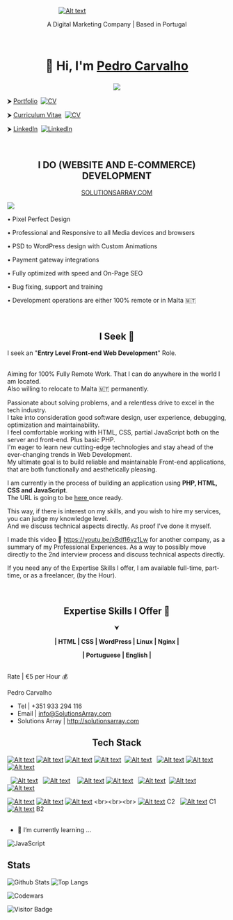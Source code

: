 &nbsp;&nbsp;&nbsp;&nbsp;&nbsp;&nbsp;&nbsp;&nbsp;&nbsp;&nbsp;&nbsp;&nbsp;&nbsp;&nbsp;&nbsp;&nbsp;&nbsp;&nbsp;&nbsp;&nbsp;&nbsp;&nbsp;&nbsp;&nbsp;&nbsp;&nbsp;&nbsp;&nbsp;&nbsp;&nbsp;[![Alt text](http://mixed.solutionsarray.com/wp-content/uploads/2023/10/SolutionsArray1.com_.png)](https://solutionsarray.com/)
<br>
<p align="center">A Digital Marketing Company | Based in Portugal</p>

<br>
<h1 align="center">👋 Hi, I'm <a href="https://www.linkedin.com/in/solutionsarray/" target="_blank"> Pedro Carvalho </a></h1> 
<h3 align="center"> <img src="https://readme-typing-svg.herokuapp.com?color=0357F7&lines=Web+Developer+from+Portugal+%3A)" /> </h3>

<p>⮞ <a href="https://solutionsarray.com/portfolio/">Portfolio</a>&nbsp; <a href="http://solutionsarray.com/portfolio"><img src="http://mixed.solutionsarray.com/wp-content/uploads/2023/10/4Portfolio.png" alt="CV"></a></p>
<p>⮞ <a href="https://mixed.solutionsarray.com/cv/">Curriculum Vitae</a>&nbsp; <a href="http://mixed.solutionsarray.com/cv/"><img src="http://mixed.solutionsarray.com/wp-content/uploads/2023/10/4_Curriculum-Vitae.png" alt="CV"></a></p>
<p>⮞ <a href="https://www.linkedin.com/in/solutionsarray/">LinkedIn</a>&nbsp; <a href="https://www.linkedin.com/in/SolutionsArray/"><img src="https://img.shields.io/badge/linkedin-%230077B5.svg?style=for-the-badge&amp;logo=linkedin&amp;logoColor=white" alt="LinkedIn"></a></p>


<br>
<h2 align="center">I DO (WEBSITE AND E-COMMERCE) DEVELOPMENT</h2>
<p align="center"><a href="https://solutionsarray.com/portfolio/">SOLUTIONSARRAY.COM</a></p>
<p><a href="https://solutionsarray.com/portfolio/"><img src="http://mixed.solutionsarray.com/wp-content/uploads/2023/09/SolutionsArray_Homepage.png"></a></p>

• Pixel Perfect Design</p>
• Professional and Responsive to all Media devices and browsers</p>
• PSD to WordPress design with Custom Animations</p>
• Payment gateway integrations</p>
• Fully optimized with speed and On-Page SEO</p>
• Bug fixing, support and training</p>
• Development operations are either 100% remote or in Malta 🇲🇹</p>

<!--<p>⮞ <a href="https://solutionsarray.com/portfolio/">Portfolio</a>&nbsp; <a href="http://solutionsarray.com/portfolio"><img src="http://mixed.solutionsarray.com/wp-content/uploads/2023/09/SolutionsArray_Homepage.png" alt="CV"></a></p>-->











<br>
<h2 align="center">I Seek 🔎</h2>
I seek an "<b>Entry Level Front-end Web Development</b>" Role.

<br>Aiming for 100% Fully Remote Work. That I can do anywhere in the world I am located.
<br>Also willing to relocate to Malta 🇲🇹 permanently.

Passionate about solving problems, and a relentless drive to excel in the tech industry. 
<br>I take into consideration good software design, user experience, debugging, optimization and maintainability. 
<br>I feel comfortable working with HTML, CSS, partial JavaScript both on the server and front-end. Plus basic PHP. 
<br>I'm eager to learn new cutting-edge technologies and stay ahead of the ever-changing trends in Web Development. 
<br>My ultimate goal is to build reliable and maintainable Front-end applications, that are both functionally and aesthetically pleasing.

I am currently in the process of building an application using <b>PHP, HTML, CSS and JavaScript</b>. 
<br>The URL is going to be <a href="#"> here </a> once ready. 

This way, if there is interest on my skills, and you wish to hire my services, you can judge my knowledge level. 
<br>And we discuss technical aspects directly. As proof I've done it myself.

I made this video 🎥  https://youtu.be/xBdfI6vz1Lw  for another company, as a summary of my Professional Experiences. As a way to possibly move directly to the 2nd interview process and discuss technical aspects directly.


If you need any of the Expertise Skills I offer, I am available full-time, part-time, or as a freelancer, (by the Hour).

<br>
<h2 align="center">Expertise Skills I Offer 📢</h2>

<p align="center">⮟</p>
<p align="center"><b>| HTML | CSS | WordPress | Linux | Nginx |</b></p>

<p align="center"><b>| Portuguese | English |</center></b></p>


<br>Rate | €5 per Hour 💰<br>

Pedro Carvalho
- Tel | +351 933 294 116
- Email | info@SolutionsArray.com
- Solutions Array | http://solutionsarray.com


<h2 align="center">Tech Stack</h2>

[![Alt text](http://mixed.solutionsarray.com/wp-content/uploads/2023/10/1CICD.png)](https://en.wikipedia.org/wiki/CI/CD)
[![Alt text](http://mixed.solutionsarray.com/wp-content/uploads/2023/08/Linux5.png)](https://en.wikipedia.org/wiki/Linux)
[![Alt text](http://mixed.solutionsarray.com/wp-content/uploads/2023/09/2small_AppArmor.png)](https://apparmor.net/)
[![Alt text](http://mixed.solutionsarray.com/wp-content/uploads/2023/09/small_SELinux.png)](https://en.wikipedia.org/wiki/Security-Enhanced_Linux)
&nbsp;[![Alt text](http://mixed.solutionsarray.com/wp-content/uploads/2023/08/UNIX.png)](https://en.wikipedia.org/wiki/Unix)
&nbsp;&nbsp;[![Alt text](http://mixed.solutionsarray.com/wp-content/uploads/2023/08/php.jpg)](https://www.php.net/)
[![Alt text](http://mixed.solutionsarray.com/wp-content/uploads/2023/08/Laravel.png)](https://laravel.com/)
[![Alt text](http://mixed.solutionsarray.com/wp-content/uploads/2023/08/JavaScript.png)](https://en.wikipedia.org/wiki/JavaScript)

&nbsp;&nbsp;[![Alt text](http://mixed.solutionsarray.com/wp-content/uploads/2023/08/Node.js.png)](https://nodejs.org/en)
&nbsp;&nbsp;[![Alt text](http://mixed.solutionsarray.com/wp-content/uploads/2023/08/MySQL.png)](https://www.mysql.com/)
&nbsp;&nbsp;&nbsp;[![Alt text](http://mixed.solutionsarray.com/wp-content/uploads/2023/09/5small_PostgreSQL.png)](https://www.postgresql.org/)
[![Alt text](http://mixed.solutionsarray.com/wp-content/uploads/2023/09/small_Apache.png)](https://httpd.apache.org/)
&nbsp;&nbsp;[![Alt text](http://mixed.solutionsarray.com/wp-content/uploads/2023/09/small_Nginx.png)](https://nginx.org/en/)
&nbsp;[![Alt text](http://mixed.solutionsarray.com/wp-content/uploads/2023/08/small_git.png)](https://git-scm.com/)
&nbsp;[![Alt text](http://mixed.solutionsarray.com/wp-content/uploads/2023/08/small_docker.webp)](https://www.docker.com/)

[![Alt text](http://mixed.solutionsarray.com/wp-content/uploads/2023/08/small_podman.png)](https://podman.io/)
[![Alt text](https://img.shields.io/badge/kubernetes-white?style=for-the-badge&logo=kubernetes)](https://kubernetes.io/)
[![Alt text](http://mixed.solutionsarray.com/wp-content/uploads/2023/10/5python.png)](https://en.wikipedia.org/wiki/Python_(programming_language))
<br><br><br>
[![Alt text](http://mixed.solutionsarray.com/wp-content/uploads/2023/08/portugal-flag-icon-32.png)](https://en.wikipedia.org/wiki/Portuguese_language)&nbsp;C2 &nbsp;
[![Alt text](http://mixed.solutionsarray.com/wp-content/uploads/2023/08/united-states-of-america-flag-3d-icon-32.png)](https://en.wikipedia.org/wiki/American_English)&nbsp;C1 &nbsp;
[![Alt text](http://mixed.solutionsarray.com/wp-content/uploads/2023/08/spain-flag-icon-32.png)](https://en.wikipedia.org/wiki/Spanish_language)&nbsp;B2
<br><br>    
- 🫡 I’m currently learning ...
  
![JavaScript](https://img.shields.io/badge/-JavaScript-black?style=flat-square&logo=javascript)

## Stats

![Github Stats](https://github-readme-stats.vercel.app/api?username=pedro-su&count_private=true&show_icons=true&include_all_commits=true&theme=prussian&layout=compact)
![Top Langs](https://github-readme-stats.vercel.app/api/top-langs/?username=pedro-su&hide=TeX&layout=compact&theme=prussian)

![Codewars](https://github.r2v.ch/codewars?user=pedcar)

![Visitor Badge](https://visitor-badge.laobi.icu/badge?page_id=pedrocarvalho)

<!--
**pedrocarvalho/pedrocarvalho** is a ✨ _special_ ✨ repository because its `README.md` (this file) appears on your GitHub profile.

Here are some ideas to get you started:

- 🔭 I’m currently working on ...
- 🌱 I’m currently learning ...
- 👯 I’m looking to collaborate on ...
- 🤔 I’m looking for help with ...
- 💬 Ask me about ...
- 📫 How to reach me: ...
- 😄 Pronouns: ...
- ⚡ Fun fact: ...
-->




